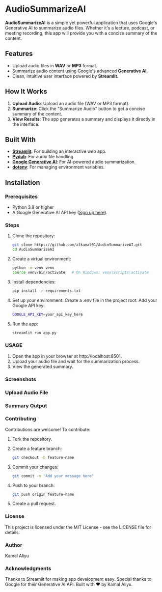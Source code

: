 # AudioSummarizeAI

**AudioSummarizeAI** is a simple yet powerful application that uses Google's Generative AI to summarize audio files. Whether it's a lecture, podcast, or meeting recording, this app will provide you with a concise summary of the content.

## Features
- Upload audio files in **WAV** or **MP3** format.
- Summarize audio content using Google's advanced **Generative AI**.
- Clean, intuitive user interface powered by **Streamlit**.

## How It Works
1. **Upload Audio**: Upload an audio file (WAV or MP3 format).
2. **Summarize**: Click the "Summarize Audio" button to get a concise summary of the content.
3. **View Results**: The app generates a summary and displays it directly in the interface.

## Built With
- **[Streamlit](https://streamlit.io/)**: For building an interactive web app.
- **[Pydub](https://github.com/jiaaro/pydub)**: For audio file handling.
- **[Google Generative AI](https://cloud.google.com/)**: For AI-powered audio summarization.
- **[dotenv](https://pypi.org/project/python-dotenv/)**: For managing environment variables.

## Installation

### Prerequisites
- Python 3.8 or higher
- A Google Generative AI API key ([Sign up here](https://cloud.google.com/)).

### Steps
1. Clone the repository:
   ```bash
   git clone https://github.com/alkamal01/AudioSummarizeAI.git
   cd AudioSummarizeAI

2. Create a virtual environment:
    ```bash 
    python -m venv venv
    source venv/bin/activate   # On Windows: venv\Scripts\activate

3. Install dependencies:
    ```bash
    pip install -r requirements.txt

4. Set up your environment:
    Create a .env file in the project root.
    Add your Google API key:
    ```bash
    GOOGLE_API_KEY=your_api_key_here

5. Run the app:
    ```bash 
    streamlit run app.py

### USAGE

1. Open the app in your browser at http://localhost:8501.
2. Upload your audio file and wait for the summarization process.
3. View the generated summary.

### Screenshots

### Upload Audio File

### Summary Output

### Contributing

Contributions are welcome! To contribute:

1. Fork the repository.

2. Create a feature branch:
    ```bash
    git checkout -b feature-name

3. Commit your changes:
    ```bash
    git commit -m "Add your message here"

4. Push to your branch:
    ```bash
    git push origin feature-name

5. Create a pull request.

### License

This project is licensed under the MIT License - see the LICENSE file for details.

### Author

Kamal Aliyu

### Acknowledgments

Thanks to Streamlit for making app development easy.
Special thanks to Google for their Generative AI API.
Built with ❤️ by Kamal Aliyu.
